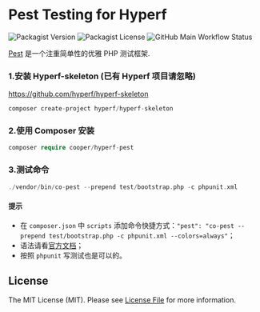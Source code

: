 # Pest Testing for Hyperf
![Packagist Version](https://img.shields.io/packagist/v/cooper/hyperf-pest)
![Packagist License](https://img.shields.io/packagist/l/cooper/hyperf-pest)
![GitHub Main Workflow Status](https://img.shields.io/github/workflow/status/myxiaoao/cooper/hyperf-pest/Tests/master)

[Pest](https://pestphp.com/) 是一个注重简单性的优雅 PHP 测试框架.

### 1.安装 Hyperf-skeleton (已有 Hyperf 项目请忽略)

https://github.com/hyperf/hyperf-skeleton

```php
composer create-project hyperf/hyperf-skeleton
```

### 2.使用 Composer 安装

```php
composer require cooper/hyperf-pest
```

### 3.测试命令

```php
./vendor/bin/co-pest --prepend test/bootstrap.php -c phpunit.xml
```

#### 提示
* 在 `composer.json` 中 `scripts` 添加命令快捷方式：`"pest": "co-pest --prepend test/bootstrap.php -c phpunit.xml --colors=always"`；
* 语法请看[官方文档](https://pestphp.com/docs/writing-tests)；
* 按照 `phpunit` 写测试也是可以的。

## License

The MIT License (MIT). Please see [License File](LICENSE) for more information.



